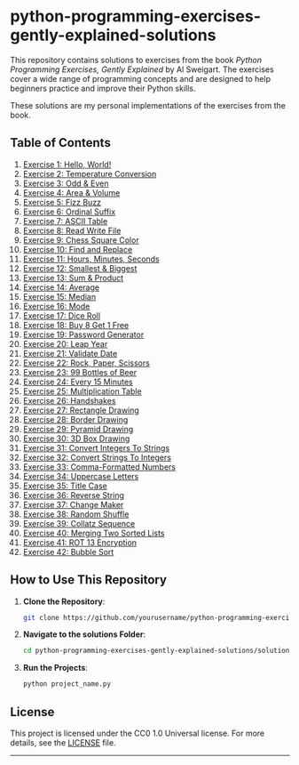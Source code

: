 # python-programming-exercises-gently-explained-solutions

This repository contains solutions to exercises from the book *Python Programming Exercises, Gently Explained* by Al Sweigart. The exercises cover a wide range of programming concepts and are designed to help beginners practice and improve their Python skills.

These solutions are my personal implementations of the exercises from the book.

## Table of Contents

1. [Exercise 1: Hello, World!](solutions/exercise_01_hello_world.py)
2. [Exercise 2: Temperature Conversion](solutions/exercise_02_temperature_conversion.py)
3. [Exercise 3: Odd & Even](solutions/exercise_03_odd_even.py)
4. [Exercise 4: Area & Volume](solutions/exercise_04_area_volume.py)
5. [Exercise 5: Fizz Buzz](solutions/exercise_05_fizz_buzz.py)
6. [Exercise 6: Ordinal Suffix](solutions/exercise_06_ordinal_suffix.py)
7. [Exercise 7: ASCII Table](solutions/exercise_07_ascii_table.py)
8. [Exercise 8: Read Write File](solutions/exercise_08_read_write_file.py)
9. [Exercise 9: Chess Square Color](solutions/exercise_09_chess_square_color.py)
10. [Exercise 10: Find and Replace](solutions/exercise_10_find_replace.py)
11. [Exercise 11: Hours, Minutes, Seconds](solutions/exercise_11_hours_minutes_seconds.py)
12. [Exercise 12: Smallest & Biggest](solutions/exercise_12_smallest_biggest.py)
13. [Exercise 13: Sum & Product](solutions/exercise_13_sum_product.py)
14. [Exercise 14: Average](solutions/exercise_14_average.py)
15. [Exercise 15: Median](solutions/exercise_15_median.py)
16. [Exercise 16: Mode](solutions/exercise_16_mode.py)
17. [Exercise 17: Dice Roll](solutions/exercise_17_dice_roll.py)
18. [Exercise 18: Buy 8 Get 1 Free](solutions/exercise_18_buy_8_get_1_free.py)
19. [Exercise 19: Password Generator](solutions/exercise_19_password_generator.py)
20. [Exercise 20: Leap Year](solutions/exercise_20_leap_year.py)
21. [Exercise 21: Validate Date](solutions/exercise_21_validate_date.py)
22. [Exercise 22: Rock, Paper, Scissors](solutions/exercise_22_rock_paper_scissors.py)
23. [Exercise 23: 99 Bottles of Beer](solutions/exercise_23_99_bottles_of_beer.py)
24. [Exercise 24: Every 15 Minutes](solutions/exercise_24_every_15_minutes.py)
25. [Exercise 25: Multiplication Table](solutions/exercise_25_multiplication_table.py)
26. [Exercise 26: Handshakes](solutions/exercise_26_handshakes.py)
27. [Exercise 27: Rectangle Drawing](solutions/exercise_27_rectangle_drawing.py)
28. [Exercise 28: Border Drawing](solutions/exercise_28_border_drawing.py)
29. [Exercise 29: Pyramid Drawing](solutions/exercise_29_pyramid_drawing.py)
30. [Exercise 30: 3D Box Drawing](solutions/exercise_30_3d_box_drawing.py)
31. [Exercise 31: Convert Integers To Strings](solutions/exercise_31_convert_integers_to_strings.py)
32. [Exercise 32: Convert Strings To Integers](solutions/exercise_32_convert_strings_to_integers.py)
33. [Exercise 33: Comma-Formatted Numbers](solutions/exercise_33_comma_formatted_numbers.py)
34. [Exercise 34: Uppercase Letters](solutions/exercise_34_uppercase_letters.py)
35. [Exercise 35: Title Case](solutions/exercise_35_title_case.py)
36. [Exercise 36: Reverse String](solutions/exercise_36_reverse_string.py)
37. [Exercise 37: Change Maker](solutions/exercise_37_change_maker.py)
38. [Exercise 38: Random Shuffle](solutions/exercise_38_random_shuffle.py)
39. [Exercise 39: Collatz Sequence](solutions/exercise_39_collatz_sequence.py)
40. [Exercise 40: Merging Two Sorted Lists](solutions/exercise_40_merging_two_sorted_lists.py)
41. [Exercise 41: ROT 13 Encryption](solutions/exercise_41_rot13_encryption.py)
42. [Exercise 42: Bubble Sort](solutions/exercise_42_bubble_sort.py)

## How to Use This Repository

1. **Clone the Repository**:
    ```bash
    git clone https://github.com/yourusername/python-programming-exercises-gently-explained-solutions.git
    ```

2. **Navigate to the solutions Folder**:
    ```bash
    cd python-programming-exercises-gently-explained-solutions/solutions
    ```

3. **Run the Projects**:
    ```bash
    python project_name.py
    ```

## License

This project is licensed under the CC0 1.0 Universal license. For more details, see the [LICENSE](LICENSE) file.

---
